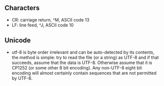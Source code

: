 ## Characters

- CR: carriage return, ^M, ASCII code 13
- LF: line feed, ^J, ASCII code 10

## Unicode

- utf-8 is byte order irrelevant and can be auto-detected by its contents, the method is simple: try to read the file (or a string) as UTF-8 and if that succeeds, assume that the data is UTF-8. Otherwise assume that it is CP1252 (or some other 8 bit encoding). Any non-UTF-8 eight bit encoding will almost certainly contain sequences that are not permitted by UTF-8.